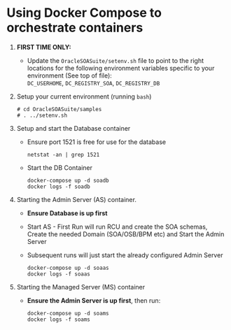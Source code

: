 # Using Docker Compose to orchestrate containers

1. **FIRST TIME ONLY:**
   - Update the `OracleSOASuite/setenv.sh` file to point
     to the right locations for the following environment variables
     specific to your environment (See top of file):    
     `DC_USERHOME`, `DC_REGISTRY_SOA`, `DC_REGISTRY_DB`    

2. Setup your current environment (running `bash`)

       # cd OracleSOASuite/samples
       # . ../setenv.sh

3. Setup and start the Database container
   - Ensure port 1521 is free for use for the database

         netstat -an | grep 1521

   - Start the DB Container

         docker-compose up -d soadb
         docker logs -f soadb

4. Starting the Admin Server (AS) container. 
    - **Ensure Database is up first**
    - Start AS - First Run will run RCU and create the SOA schemas, 
      Create the needed Domain (SOA/OSB/BPM etc) and Start the Admin 
      Server
    - Subsequent runs will just start the already configured Admin Server

          docker-compose up -d soaas
          docker logs -f soaas

5.  Starting the Managed Server (MS) container 
    - **Ensure the Admin Server is up first**, then run:

          docker-compose up -d soams
          docker logs -f soams

